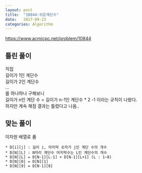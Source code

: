 ```yaml
---
layout: post
title:  "10844:쉬운계단수"
date:   2017-09-23
categories: Algorithm
---
```



<https://www.acmicpc.net/problem/10844>

## 틀린 풀이

직접 <br>
길이가 1인 계단수 <br>
길이가 2인 계단수<br>
...<br>
를 하나하나 구해보니 <br>
길이가 n인 계단 수 = 길이가 n-1인 계단수 * 2 -1 이라는 규칙이 나왔다.<br>
하지만 계속 채점 결과는 틀렸다고 나옴.. 

## 맞는 풀이

이차원 배열로 품

	* D[i][j] : 길이 i, 마지막 숫자가 j인 계단 수의 개수
	* D[N][L] : N자리 계단수 마지막수는 L인 계단수의 개수
	* D[N][L] = D[N-1][L-1] + D[N-1][L+1] (L : 1~8)
	* D[N][0] = D[N][1]
	* D[N][9] = D[N-1][8]
